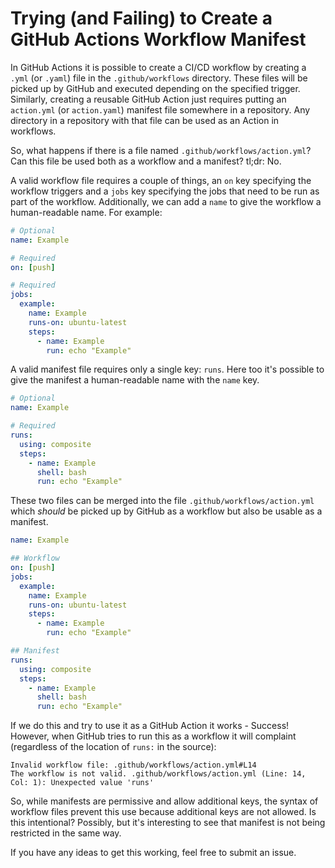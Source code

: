# Trying (and Failing) to Create a GitHub Actions Workflow Manifest

In GitHub Actions it is possible to create a CI/CD workflow by creating a `.yml`
(or `.yaml`) file in the `.github/workflows` directory. These files will be
picked up by GitHub and executed depending on the specified trigger. Similarly,
creating a reusable GitHub Action just requires putting an `action.yml` (or
`action.yaml`) manifest file somewhere in a repository. Any directory in a
repository with that file can be used as an Action in workflows.

So, what happens if there is a file named `.github/workflows/action.yml`? Can
this file be used both as a workflow and a manifest? tl;dr: No.

A valid workflow file requires a couple of things, an `on` key specifying the
workflow triggers and a `jobs` key specifying the jobs that need to be run as
part of the workflow. Additionally, we can add a `name` to give the workflow a
human-readable name. For example:

```yaml
# Optional
name: Example

# Required
on: [push]

# Required
jobs:
  example:
    name: Example
    runs-on: ubuntu-latest
    steps:
      - name: Example
        run: echo "Example"
```

A valid manifest file requires only a single key: `runs`. Here too it's possible
to give the manifest a human-readable name with the `name` key.

```yml
# Optional
name: Example

# Required
runs:
  using: composite
  steps:
    - name: Example
      shell: bash
      run: echo "Example"
```

These two files can be merged into the file `.github/workflows/action.yml` which
_should_ be picked up by GitHub as a workflow but also be usable as a manifest.

```yml
name: Example

## Workflow
on: [push]
jobs:
  example:
    name: Example
    runs-on: ubuntu-latest
    steps:
      - name: Example
        run: echo "Example"

## Manifest
runs:
  using: composite
  steps:
    - name: Example
      shell: bash
      run: echo "Example"
```

If we do this and try to use it as a GitHub Action it works - Success! However,
when GitHub tries to run this as a workflow it will complaint (regardless of the
location of `runs:` in the source):

```text
Invalid workflow file: .github/workflows/action.yml#L14
The workflow is not valid. .github/workflows/action.yml (Line: 14, Col: 1): Unexpected value 'runs'
```

So, while manifests are permissive and allow additional keys, the syntax of
workflow files prevent this use because additional keys are not allowed. Is this
intentional? Possibly, but it's interesting to see that manifest is not being
restricted in the same way.

If you have any ideas to get this working, feel free to submit an issue.
